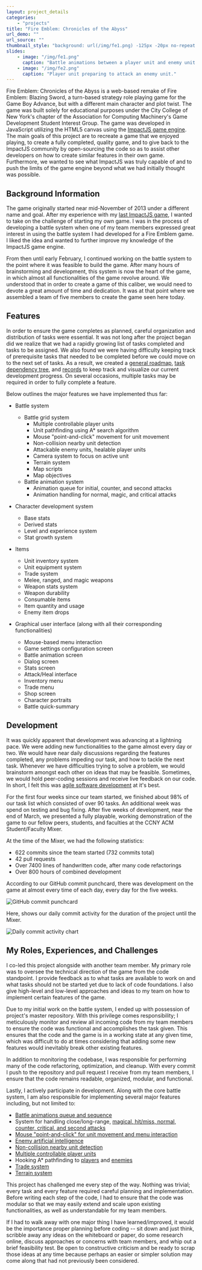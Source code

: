 ```yaml
---
layout: project_details
categories:
    - "projects"
title: "Fire Emblem: Chronicles of the Abyss"
url_demo: ""
url_source: ""
thumbnail_style: "background: url(/img/fe1.png) -125px -20px no-repeat content-box; background-size: 200%;"
slides:
    - image: "/img/fe1.png"
      caption: "Battle animations between a player unit and enemy unit."
    - image: "/img/fe2.png"
      caption: "Player unit preparing to attack an enemy unit."
---
```



Fire Emblem: Chronicles of the Abyss is a web-based remake of Fire Emblem: Blazing Sword, a turn-based strategy role playing game for the Game Boy Advance, but with a different main character and plot twist. The game was built solely for educational purposes under the City College of New York's chapter of the Association for Computing Machinery's Game Development Student Interest Group. The game was developed in JavaScript utilizing the HTML5 canvas using the [ImpactJS game engine](http://impactjs.com). The main goals of this project are to recreate a game that we enjoyed playing, to create a fully completed, quality game, and to give back to the ImpactJS community by open-sourcing the code so as to assist other developers on how to create similar features in their own game. Furthermore, we wanted to see what ImpactJS was truly capable of and to push the limits of the game engine beyond what we had initially thought was possible.


Background Information
---
The game originally started near mid-November of 2013 under a different name and goal. After my experience with my [last ImpactJS game](/projects/super_mario_world_koopa_krisis), I wanted to take on the challenge of starting my own game. I was in the process of developing a battle system when one of my team members expressed great interest in using the battle system I had developed for a Fire Emblem game. I liked the idea and wanted to further improve my knowledge of the ImpactJS game engine.

From then until early February, I continued working on the battle system to the point where it was feasible to build the game. After many hours of brainstorming and development, this system is now the heart of the game, in which almost all functionalities of the game revolve around. We understood that in order to create a game of this caliber, we would need to devote a great amount of time and dedication. It was at that point where we assembled a team of five members to create the game seen here today.


Features
---
In order to ensure the game completes as planned, careful organization and distribution of tasks were essential. It was not long after the project began did we realize that we had a rapidly growing list of tasks completed and tasks to be assigned. We also found we were having difficulty keeping track of prerequisite tasks that needed to be completed before we could move on to the next set of tasks. As a result, we created a [general roadmap](http://github.com/chessmasterhong/WaterEmblem/blob/master/notes/roadmap.txt), [task dependency tree](http://github.com/chessmasterhong/WaterEmblem/blob/master/notes/task_tree.txt), and [records](http://github.com/chessmasterhong/WaterEmblem/blob/master/notes/records.txt) to keep track and visualize our current development progress. On several occasions, multiple tasks may be required in order to fully complete a feature.

Below outlines the major features we have implemented thus far:

* Battle system
    * Battle grid system
        * Multiple controllable player units
        * Unit pathfinding using A* search algorithm
        * Mouse "point-and-click" movement for unit movement
        * Non-collision nearby unit detection
        * Attackable enemy units, healable player units
        * Camera system to focus on active unit
        * Terrain system
        * Map scripts
        * Map objectives
    * Battle animation system
        * Animation queue for initial, counter, and second attacks
        * Animation handling for normal, magic, and critical attacks

* Character development system
    * Base stats
    * Derived stats
    * Level and experience system
    * Stat growth system

* Items
    * Unit inventory system
    * Unit equipment system
    * Trade system
    * Melee, ranged, and magic weapons
    * Weapon stats system
    * Weapon durability
    * Consumable items
    * Item quantity and usage
    * Enemy item drops

* Graphical user interface (along with all their corresponding functionalities)
    * Mouse-based menu interaction
    * Game settings configuration screen
    * Battle animation screen
    * Dialog screen
    * Stats screen
    * Attack/Heal interface
    * Inventory menu
    * Trade menu
    * Shop screen
    * Character portraits
    * Battle quick-summary


Development
---
It was quickly apparent that development was advancing at a lightning pace. We were adding new functionalities to the game almost every day or two. We would have near daily discussions regarding the features completed, any problems impeding our task, and how to tackle the next task. Whenever we have difficulties trying to solve a problem, we would brainstorm amongst each other on ideas that may be feasible. Sometimes, we would hold peer-coding sessions and receive live feedback on our code. In short, I felt this was
[agile software development](http://en.wikipedia.org/wiki/Agile_software_development) at it's best.

For the first four weeks since our team started, we finished about 98% of our task list which consisted of over 90 tasks. An additional week was spend on testing and bug fixing. After five weeks of development, near the end of March, we presented a fully playable, working demonstration of the game to our fellow peers, students, and faculties at the CCNY ACM Student/Faculty Mixer.

At the time of the Mixer, we had the following statistics:

* 622 commits since the team started (732 commits total)
* 42 pull requests
* Over 7400 lines of handwritten code, after many code refactorings
* Over 800 hours of combined development

According to our GitHub commit punchcard, there was development on the game at almost every time of each day, every day for the five weeks.

![GitHub commit punchcard](/img/fe_mixer_punchcard.png)

Here, shows our daily commit activity for the duration of the project until the Mixer.

![Daily commit activity chart](/img/fe_mixer_commitactivity.png)


My Roles, Experiences, and Challenges
---
I co-led this project alongside with another team member. My primary role was to oversee the technical direction of the game from the code standpoint. I provide feedback as to what tasks are available to work on and what tasks should not be started yet due to lack of code foundations. I also give high-level and low-level approaches and ideas to my team on how to implement certain features of the game.

Due to my initial work on the battle system, I ended up with possession of project's master repository. With this privilege comes responsibility; I meticulously monitor and review all incoming code from my team members to ensure the code was functional and accomplishes the task given. This ensures that the code and the game is in a working state at any given time, which was difficult to do at times considering that adding some new features would inevitably break other existing features.

In addition to monitoring the codebase, I was responsible for performing many of the code refactoring, optimization, and cleanup. With every commit I push to the repository and pull request I receive from my team members, I ensure that the code remains readable, organized, modular, and functional.

Lastly, I actively participate in development. Along with the core battle system, I am also responsible for implementing several major features including, but not limited to:

* [Battle animations queue and sequence](http://github.com/chessmasterhong/WaterEmblem/commit/58059c2cdb2385c612b49766d6f474a27eec340c)
* System for handling close/long-range, [magical, hit/miss, normal, counter, critical, and second attacks](http://github.com/chessmasterhong/WaterEmblem/commit/9d413acb91127663720b9a0cd8ea0157cf4f9374)
* [Mouse "point-and-click" for unit movement and menu interaction](http://github.com/chessmasterhong/WaterEmblem/commits/356453621331844bc4dc2a9079dbf3f09d1fdf6f/lib/game/entities/misc/pointer.js)
* [Enemy artificial intelligence](http://github.com/chessmasterhong/WaterEmblem/commit/596690eac4f2f4ec86c8038193cda7939440cb9c)
* [Non-collision nearby unit detection](http://github.com/chessmasterhong/WaterEmblem/commit/e0f81a3e9fb9b5795b1adb5e51ee31e7ee42fa8c)
* [Multiple controllable player units](http://github.com/chessmasterhong/WaterEmblem/commit/4e44eb76479941b14daf16feda1884cc427b5505)
* Hooking A* pathfinding to [players](http://github.com/chessmasterhong/WaterEmblem/commit/2b5fa18babaf79493736ba7b33887e92c0d58b6f) and [enemies](http://github.com/chessmasterhong/WaterEmblem/commit/39ed6d74b9d6becfc7f64549c36f959f42d35f4e)
* [Trade system](http://github.com/chessmasterhong/WaterEmblem/commit/4f32b84b0c2acf01bd3acbe7c95c23d149c32a57)
* [Terrain system](http://github.com/chessmasterhong/WaterEmblem/commit/8cae76018a4a272b276f801fd8c74f799e350652)

This project has challenged me every step of the way. Nothing was trivial; every task and every feature required careful planning and implementation. Before writing each step of the code, I had to ensure that the code was modular so that we may easily extend and scale upon existing functionalities, as well as understandable for my team members.

If I had to walk away with one major thing I have learned/improved, it would be the importance proper planning before coding -- sit down and just think, scribble away any ideas on the whiteboard or paper, do some research online, discuss approaches or concerns with team members, and whip out a brief feasibility test. Be open to constructive criticism and be ready to scrap those ideas at any time because perhaps an easier or simpler solution may come along that had not previously been considered.
